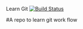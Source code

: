 Learn Git
[![Build Status](https://travis-ci.org/reifred/LearnGit.svg?branch=develop)](https://travis-ci.org/reifred/LearnGit)

#A repo to learn git work flow
